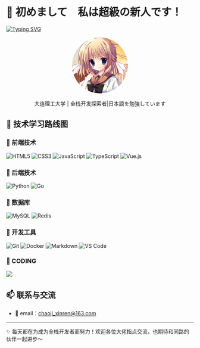 # 👋 初めまして　私は超級の新人です！
[![Typing SVG](https://readme-typing-svg.demolab.com?font=Fira+Code&pause=1000&color=478EF7&center=true&vCenter=true&width=435&lines=%E8%8E%AB%E5%90%AC%E7%A9%BF%E6%9E%97%E6%89%93%E5%8F%B6%E5%A3%B0%EF%BC%8C%E4%BD%95%E5%A6%A8%E5%90%9F%E5%95%B8%E4%B8%94%E5%BE%90%E8%A1%8C)](https://git.io/typing-svg)
<div align="center">
  <img src="touxiang.jpg" alt="个人头像" width="150" height="150" style="border-radius: 50%;">
  <p>大连理工大学 | 全栈开发探索者|日本語を勉強しています</p>

</div>

## 🚀 技术学习路线图

### 🔹 前端技术
  ![HTML5](https://img.shields.io/badge/HTML5-E34F26?style=flat-square&logo=html5&logoColor=white)
  ![CSS3](https://img.shields.io/badge/CSS3-1572B6?style=flat-square&logo=css3&logoColor=white)
  ![JavaScript](https://img.shields.io/badge/JavaScript-F7DF1E?style=flat-square&logo=javascript&logoColor=black)
  ![TypeScript](https://img.shields.io/badge/TypeScript-3178C6?style=flat-square&logo=typescript&logoColor=white&opacity=70)
  ![Vue.js](https://img.shields.io/badge/Vue.js-4FC08D?style=flat-square&logo=vue.js&logoColor=white&opacity=50)

### 🔹 后端技术
  ![Python](https://img.shields.io/badge/Python-3776AB?style=flat-square&logo=python&logoColor=white)
  ![Go](https://img.shields.io/badge/Go-00ADD8?style=flat-square&logo=go&logoColor=white&opacity=50)

### 🔹 数据库
  ![MySQL](https://img.shields.io/badge/MySQL-005C84?style=flat-square&logo=mysql&logoColor=white&opacity=70)
  ![Redis](https://img.shields.io/badge/Redis-DC382D?style=flat-square&logo=redis&logoColor=white&opacity=30)

### 🔹 开发工具
  ![Git](https://img.shields.io/badge/Git-F05032?style=flat-square&logo=git&logoColor=white)
  ![Docker](https://img.shields.io/badge/Docker-2496ED?style=flat-square&logo=docker&logoColor=white&opacity=50)
  ![Markdown](https://img.shields.io/badge/Markdown-000000?style=flat-square&logo=markdown&logoColor=white)
  ![VS Code](https://img.shields.io/badge/VS%20Code-0078D4?style=flat-square&logo=visual-studio-code&logoColor=white)
### 🔹 CODING
  ![](https://wakatime.com/share/@chaoji_xinren/5d67a3e3-0e5b-497a-aee1-d3a7e4fadb12.png)
## 📫 联系与交流
- 📧 email：chaoji_xinren@163.com
---
✨ 每天都在为成为全栈开发者而努力！欢迎各位大佬指点交流，也期待和同路的伙伴一起进步～
